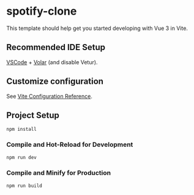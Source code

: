 # spotify-clone

This template should help get you started developing with Vue 3 in Vite.

## Recommended IDE Setup

[VSCode](https://code.visualstudio.com/) + [Volar](https://marketplace.visualstudio.com/items?itemName=Vue.volar) (and disable Vetur).

## Customize configuration

See [Vite Configuration Reference](https://vite.dev/config/).

## Project Setup

```shwV
npm install
```

### Compile and Hot-Reload for Development

```sh
npm run dev
```

### Compile and Minify for Production

```sh
npm run build
```
